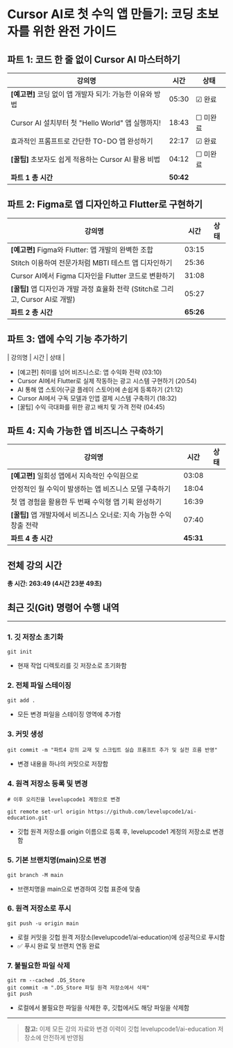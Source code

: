 # Cursor AI로 첫 수익 앱 만들기: 코딩 초보자를 위한 완전 가이드

## 파트 1: 코드 한 줄 없이 Cursor AI 마스터하기
| 강의명 | 시간 | 상태 |
|-------|------|------|
| **[예고편]** 코딩 없이 앱 개발자 되기: 가능한 이유와 방법 | 05:30 | ☑ 완료 |
| Cursor AI 설치부터 첫 "Hello World" 앱 실행까지! | 18:43 | ☐ 미완료 |
| 효과적인 프롬프트로 간단한 TO-DO 앱 완성하기 | 22:17 | ☑ 완료 |
| **[꿀팁]** 초보자도 쉽게 적용하는 Cursor AI 활용 비법 | 04:12 | ☐ 미완료 |
| **파트 1 총 시간** | **50:42** | |

## 파트 2: Figma로 앱 디자인하고 Flutter로 구현하기
| 강의명 | 시간 | 상태 |
|-------|------|------|
| **[예고편]** Figma와 Flutter: 앱 개발의 완벽한 조합 | 03:15
| Stitch 이용하여 전문가처럼 MBTI 테스트 앱 디자인하기 | 25:36
| Cursor AI에서 Figma 디자인을 Flutter 코드로 변환하기 | 31:08
| **[꿀팁]** 앱 디자인과 개발 과정 효율화 전략 (Stitch로 그리고, Cursor AI로 개발) | 05:27
| **파트 2 총 시간** | **65:26**

## 파트 3: 앱에 수익 기능 추가하기
| 강의명 | 시간 | 상태 |
- [예고편] 취미를 넘어 비즈니스로: 앱 수익화 전략 (03:10)
- Cursor AI에서 Flutter로 실제 작동하는 광고 시스템 구현하기 (20:54)
- AI 통해 앱 스토어(구글 플레이 스토어)에 손쉽게 등록하기 (21:12)
- Cursor AI에서  구독 모델과 인앱 결제 시스템 구축하기 (18:32)
- [꿀팁] 수익 극대화를 위한 광고 배치 및 가격 전략 (04:45)

## 파트 4: 지속 가능한 앱 비즈니스 구축하기
| 강의명 | 시간 | 상태 |
|-------|------|------|
| **[예고편]** 일회성 앱에서 지속적인 수익원으로 | 03:08
| 안정적인 월 수익이 발생하는 앱 비즈니스 모델 구축하기 | 18:04
| 첫 앱 경험을 활용한 두 번째 수익형 앱 기획 완성하기 | 16:39
| **[꿀팁]** 앱 개발자에서 비즈니스 오너로: 지속 가능한 수익 창출 전략 | 07:40
| **파트 4 총 시간** | **45:31**

## 전체 강의 시간
**총 시간: 263:49 (4시간 23분 49초)**

## 최근 깃(Git) 명령어 수행 내역

---

### 1. 깃 저장소 초기화
```
git init
```
- 현재 작업 디렉토리를 깃 저장소로 초기화함

### 2. 전체 파일 스테이징
```
git add .
```
- 모든 변경 파일을 스테이징 영역에 추가함

### 3. 커밋 생성
```
git commit -m "파트4 강의 교재 및 스크립트 실습 프롬프트 추가 및 실전 흐름 반영"
```
- 변경 내용을 하나의 커밋으로 저장함

### 4. 원격 저장소 등록 및 변경
```
# 이후 오리진을 levelupcode1 계정으로 변경

git remote set-url origin https://github.com/levelupcode1/ai-education.git
```
- 깃헙 원격 저장소를 origin 이름으로 등록 후, levelupcode1 계정의 저장소로 변경함

### 5. 기본 브랜치명(main)으로 변경
```
git branch -M main
```
- 브랜치명을 main으로 변경하여 깃헙 표준에 맞춤

### 6. 원격 저장소로 푸시
```
git push -u origin main
```
- 로컬 커밋을 깃헙 원격 저장소(levelupcode1/ai-education)에 성공적으로 푸시함
- ✅ 푸시 완료 및 브랜치 연동 완료

### 7. 불필요한 파일 삭제
```
git rm --cached .DS_Store
git commit -m ".DS_Store 파일 원격 저장소에서 삭제"
git push
```
- 로컬에서 불필요한 파일을 삭제한 후, 깃헙에서도 해당 파일을 삭제함

---

> **참고:** 이제 모든 강의 자료와 변경 이력이 깃헙 levelupcode1/ai-education 저장소에 안전하게 반영됨